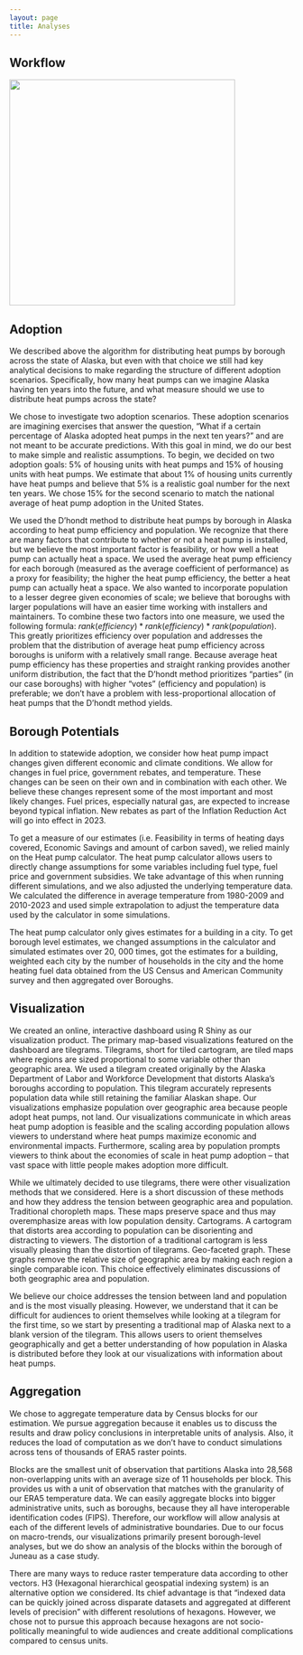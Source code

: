 ```yaml
---
layout: page
title: Analyses
---
```


## Workflow 

<img src="{{ site.url }}{{ site.baseurl }}/assets/img/deconstructing the hp calc.png"  style="height:400px;">

## Adoption

We described above the algorithm for distributing heat pumps by borough across the state of Alaska, but even with that choice we still had key analytical decisions to make regarding the structure of different adoption scenarios. Specifically, how many heat pumps can we imagine Alaska having ten years into the future, and what measure should we use to distribute heat pumps across the state?

We chose to investigate two adoption scenarios. These adoption scenarios are imagining exercises that answer the question, “What if a certain percentage of Alaska adopted heat pumps in the next ten years?” and are not meant to be accurate predictions. With this goal in mind, we do our best to make simple and realistic assumptions. To begin, we decided on two adoption goals: 5% of housing units with heat pumps and 15% of housing units with heat pumps. We estimate that about 1% of housing units currently have heat pumps and believe that 5% is a realistic goal number for the next ten years. We chose 15% for the second scenario to match the national average of heat pump adoption in the United States.

We used the D’hondt method to distribute heat pumps by borough in Alaska according to heat pump efficiency and population. We recognize that there are many factors that contribute to whether or not a heat pump is installed, but we believe the most important factor is feasibility, or how well a heat pump can actually heat a space. We used the average heat pump efficiency for each borough (measured as the average coefficient of performance) as a proxy for feasibility; the higher the heat pump efficiency, the better a heat pump can actually heat a space. We also wanted to incorporate population to a lesser degree given economies of scale; we believe that boroughs with larger populations will have an easier time working with installers and maintainers. To combine these two factors into one measure, we used the following formula: $rank(efficiency) * rank(efficiency) * rank(population)$. This greatly prioritizes efficiency over population and addresses the problem that the distribution of average heat pump efficiency across boroughs is uniform with a relatively small range. Because average heat pump efficiency has these properties and straight ranking provides another uniform distribution, the fact that the D’hondt method prioritizes “parties” (in our case boroughs) with higher “votes” (efficiency and population) is preferable; we don’t have a problem with less-proportional allocation of heat pumps that the D’hondt method yields.

## Borough Potentials

In addition to statewide adoption, we consider how heat pump impact changes given different economic and climate conditions. We allow for changes in fuel price, government rebates, and temperature. These changes can be seen on their own and in combination with each other. We believe these changes represent some of the most important and most likely changes. Fuel prices, especially natural gas, are expected to increase beyond typical inflation. New rebates as part of the Inflation Reduction Act will go into effect in 2023.

To get a measure of our estimates (i.e. Feasibility in terms of heating days covered, Economic Savings and amount of carbon saved), we relied mainly on the Heat pump calculator. The heat pump calculator allows users to directly change assumptions for some variables including fuel type, fuel price and government subsidies. We take advantage of this when running different simulations, and we also adjusted the underlying temperature data. We calculated the difference in average temperature from 1980-2009 and 2010-2023 and used simple extrapolation to adjust the temperature data used by the calculator in some simulations. 

The heat pump calculator only gives estimates for a building in a city. To get borough level estimates, we changed assumptions in the calculator and simulated estimates over 20, 000 times, got the estimates for a building, weighted each city by the number of households in the city and the home heating fuel data obtained from the US Census and American Community survey and then aggregated over Boroughs.

## Visualization 

We created an online, interactive dashboard using R Shiny as our visualization product. The primary map-based visualizations featured on the dashboard are tilegrams. Tilegrams, short for tiled cartogram, are tiled maps where regions are sized proportional to some variable other than geographic area. We used a tilegram created originally by the Alaska Department of Labor and Workforce Development that distorts Alaska’s boroughs according to population. This tilegram accurately represents population data while still retaining the familiar Alaskan shape. Our visualizations emphasize population over geographic area because people adopt heat pumps, not land. Our visualizations communicate in which areas heat pump adoption is feasible and the scaling according population allows viewers to understand where heat pumps maximize economic and environmental impacts. Furthermore, scaling area by population prompts viewers to think about  the economies of scale in heat pump adoption – that vast space with little people makes adoption more difficult. 

While we ultimately decided to use tilegrams, there were other visualization methods that we considered. Here is a short discussion of these methods and how they address the tension between geographic area and population.
Traditional choropleth maps. These maps preserve space and thus may overemphasize areas with low population density. 
Cartograms. A cartogram that distorts area according to population can be disorienting and distracting to viewers. The distortion of a traditional cartogram is less visually pleasing than the distortion of tilegrams.
Geo-faceted graph. These graphs remove the relative size of geographic area by making each region a single comparable icon. This choice effectively eliminates discussions of both geographic area and population.

We believe our choice addresses the tension between land and population and is the most visually pleasing. However, we understand that it can be difficult for audiences to orient themselves while looking at a tilegram for the first time, so we start by presenting a traditional map of Alaska next to a blank version of the tilegram. This allows users to orient themselves geographically and get a better understanding of how population in Alaska is distributed before they look at our visualizations with information about heat pumps.


## Aggregation

We chose to aggregate temperature data by Census blocks for our estimation. We pursue aggregation because it enables us to discuss the results and draw policy conclusions in interpretable units of analysis. Also, it reduces the load of computation as we don’t have to conduct simulations across tens of thousands of ERA5 raster points. 
 
Blocks are the smallest unit of observation that partitions Alaska into 28,568 non-overlapping units with an average size of 11 households per block. This provides us with a unit of observation that matches with the granularity of our ERA5 temperature data. We can easily aggregate blocks into bigger administrative units, such as boroughs, because they all have interoperable identification codes (FIPS). Therefore, our workflow will allow analysis at each of the different levels of administrative boundaries. Due to our focus on macro-trends, our visualizations primarily present borough-level analyses, but we do show an analysis of the blocks within the borough of Juneau as a case study. 

There are many ways to reduce raster temperature data according to other vectors. H3 (Hexagonal hierarchical geospatial indexing system) is an alternative option we considered. Its chief advantage is that “indexed data can be quickly joined across disparate datasets and aggregated at different levels of precision” with different resolutions of hexagons. However, we chose not to pursue this approach because hexagons are not socio-politically meaningful to wide audiences and create additional complications compared to census units. 

